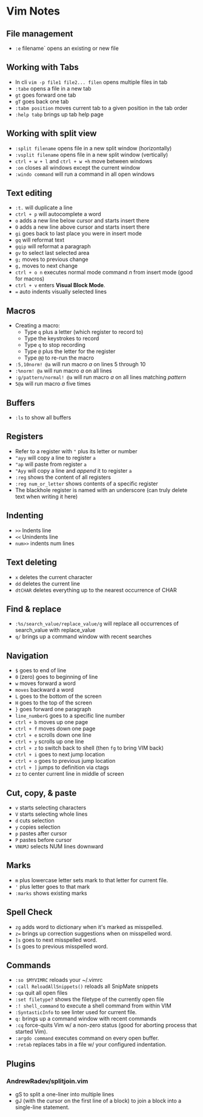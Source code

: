 # Vim Notes

## File management
* `:e` filename` opens an existing or new file

## Working with Tabs
* In cli `vim -p file1 file2... filen` opens multiple files in tab
* `:tabe` opens a file in a new tab
* `gt` goes forward one tab
* `gT` goes back one tab
* `:tabm position` moves current tab to a given position in the tab order
* `:help tabp` brings up tab help page

## Working with split view
* `:split filename` opens file in a new split window (horizontally)
* `:vsplit filename` opens file in a new split window (vertically)
* `ctrl + w + l` and `ctrl + w +h` move between windows
* `:on` closes all windows except the current window
* `:windo command` will run a command in all open windows

## Text editing
* `:t.` will duplicate a line
* `ctrl + p` will autocomplete a word
* `o` adds a new line below cursor and starts insert there
* `O` adds a new line above cursor and starts insert there
* `gi` goes back to last place you were in insert mode
* `gq` will reformat text
* `gqip` will reformat a paragraph
* `gv` to select last selected area
* `g;` moves to previous change
* `g,` moves to next change
* `ctrl + o n` executes normal mode command *n* from insert mode (good for macros)
* `ctrl + v` enters **Visual Block Mode**.
* `=` auto indents visually selected lines

## Macros
* Creating a macro:
  * Type `q` plus a letter (which register to record to)
  * Type the keystrokes to record
  * Type `q` to stop recording
  * Type `@` plus the letter for the register
  * Type `@@` to re-run the macro
* `:5,10norm! @a` will run macro *a* on lines 5 through 10
* `:%norm! @a` will run macro *a* on all lines
* `:g/pattern/normal! @a` will run macro *a* on all lines matching *pattern*
* `5@a` will run macro *a* five times

## Buffers
* `:ls` to show all buffers

## Registers
* Refer to a register with `"` plus its letter or number
* `"ayy` will copy a line to register `a`
* `"ap` will paste from register `a`
* `"Ayy` will copy a line and *append* it to register `a`
* `:reg` shows the content of all registers
* `:reg num_or_letter` shows contents of a specific register
* The blackhole register is named with an underscore (can truly delete text when
  writing it here)

## Indenting
* `>>` Indents line
* `<<` Unindents line
* `num>>` indents num lines

## Text deleting
* `x` deletes the current character
* `dd` deletes the current line
* `dtCHAR` deletes everything up to the nearest occurrence of CHAR

## Find & replace
* `:%s/search_value/replace_value/g` will replace all occurrences of
  search_value with replace_value
* `q/` brings up a command window with recent searches

## Navigation
* `$` goes to end of line
* `0` (zero) goes to beginning of line
* `w` moves forward a word
* `moves` backward a word
* `L` goes to the bottom of the screen
* `H` goes to the top of the screen
* `}` goes forward one paragraph
* `line_numberG` goes to a specific line number
* `ctrl + b` moves up one page
* `ctrl + f` moves down one page
* `ctrl + e` scrolls down one line
* `ctrl + y` scrolls up one line
* `ctrl + z` to switch back to shell (then `fg` to bring VIM back)
* `ctrl + i` goes to next jump location
* `ctrl + o` goes to previous jump location
* `ctrl + ]` jumps to definition via ctags
* `zz` to center current line in middle of screen

## Cut, copy, & paste
* `v` starts selecting characters
* `V` starts selecting whole lines
* `d` cuts selection
* `y` copies selection
* `p` pastes after cursor
* `P` pastes before cursor
* `VNUMJ` selects NUM lines downward

## Marks
* `m` plus lowercase letter sets mark to that letter for current file.
* `'` plus letter goes to that mark
* `:marks` shows existing marks

## Spell Check
* `zg` adds word to dictionary when it's marked as misspelled.
* `z=` brings up correction suggestions when on misspelled word.
* `]s` goes to next misspelled word.
* `[s` goes to previous misspelled word.

## Commands
* `:so $MYVIMRC` reloads your ~/.vimrc
* `:call ReloadAllSnippets()` reloads all SnipMate snippets
* `:qa` quit all open files
* `:set filetype?` shows the filetype of the currently open file
* `:! shell_command` to execute a shell command from within VIM
* `:SyntasticInfo` to see linter used for current file.
* `q:` brings up a command window with recent commands
* `:cq` force-quits Vim w/ a non-zero status (good for aborting
  process that started Vim).
* `:argdo command` executes command on every open buffer. 
* `:retab` replaces tabs in a file w/ your configured indentation.

## Plugins

### AndrewRadev/splitjoin.vim

* gS to split a one-liner into multiple lines
* gJ (with the cursor on the first line of a block) to join a block into a single-line statement.
